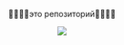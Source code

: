<p align="center">🧛🧛🧛🧛это репозиторий🧛🧛🧛🧛</p>
<p align="center"><img src="https://c.tenor.com/yPUAJMwL2uwAAAAC/gigachad.gif"></p>
